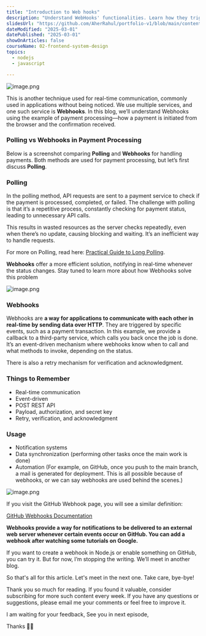 ```yaml
---
title: "Introduction to Web hooks"
description: "Understand WebHooks' functionalities. Learn how they trigger instant notifications and events, allowing frontend systems to react promptly to external changes or specific actions, ensuring responsiveness and agility."
slidesUrl: "https://github.com/AherRahul/portfolio-v1/blob/main/content/articles"
dateModified: "2025-03-01"
datePublished: "2025-03-01"
showOnArticles: false
courseName: 02-frontend-system-design
topics:
  - nodejs
  - javascript

---
```


![image.png](https://res.cloudinary.com/duojkrgue/image/upload/v1744108709/Portfolio/FrontendSystemDesignCourse/10_ahspdw.png)

This is another technique used for real-time communication, commonly used in applications without being noticed. We use multiple services, and one such service is **Webhooks**. In this blog, we’ll understand Webhooks using the example of payment processing—how a payment is initiated from the browser and the confirmation received.

### Polling vs Webhooks in Payment Processing

Below is a screenshot comparing **Polling** and **Webhooks** for handling payments. Both methods are used for payment processing, but let’s first discuss **Polling**.

### Polling

In the polling method, API requests are sent to a payment service to check if the payment is processed, completed, or failed. The challenge with polling is that it’s a repetitive process, constantly checking for payment status, leading to unnecessary API calls.

This results in wasted resources as the server checks repeatedly, even when there’s no update, causing blocking and waiting. It’s an inefficient way to handle requests.

For more on Polling, read here: [Practical Guide to Long Polling](https://heyashu.in/blog/practical-guide-long-polling).


**Webhooks** offer a more efficient solution, notifying in real-time whenever the status changes. Stay tuned to learn more about how Webhooks solve this problem

![image.png](https://heyashu.in/images/blogs/wbh_-.png)


### Webhooks

Webhooks are **a way for applications to communicate with each other in real-time by sending data over HTTP**. They are triggered by specific events, such as a payment transaction. In this example, we provide a callback to a third-party service, which calls you back once the job is done. It’s an event-driven mechanism where webhooks know when to call and what methods to invoke, depending on the status.

There is also a retry mechanism for verification and acknowledgment.

### Things to Remember

* Real-time communication
* Event-driven
* POST REST API
* Payload, authorization, and secret key
* Retry, verification, and acknowledgment

### Usage

* Notification systems
* Data synchronization (performing other tasks once the main work is done)
* Automation (For example, on GitHub, once you push to the main branch, a mail is generated for deployment. This is all possible because of webhooks, or we can say webhooks are used behind the scenes.)

![image.png](https://heyashu.in/images/blogs/web_3.png)

If you visit the GitHub Webhook page, you will see a similar definition:

[GitHub Webhooks Documentation](https://docs.github.com/en/webhooks/about-webhooks)

**Webhooks provide a way for notifications to be delivered to an external web server whenever certain events occur on GitHub. You can add a webhook after watching some tutorials on Google.**

If you want to create a webhook in Node.js or enable something on GitHub, you can try it. But for now, I’m stopping the writing. We’ll meet in another blog.

So that's all for this article. Let's meet in the next one.  Take care, bye-bye!

Thank you so much for reading. If you found it valuable, consider subscribing for more such content every week. If you have any questions or suggestions, please email me your comments or feel free to improve it.

I am waiting for your feedback, See you in next episode,


Thanks 👋🏻